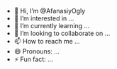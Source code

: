 - 👋 Hi, I’m @AfanasiyOgly
- 👀 I’m interested in ...
- 🌱 I’m currently learning ...
- 💞️ I’m looking to collaborate on ...
- 📫 How to reach me ...
- 😄 Pronouns: ...
- ⚡ Fun fact: ...

<!---
AfanasiyOgly/AfanasiyOgly is a ✨ special ✨ repository because its `README.md` (this file) appears on your GitHub profile.
You can click the Preview link to take a look at your changes.
--->
